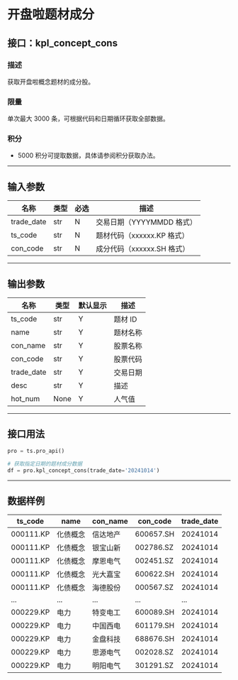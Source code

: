 # 开盘啦题材成分

## 接口：kpl_concept_cons

### 描述
获取开盘啦概念题材的成分股。

### 限量
单次最大 3000 条，可根据代码和日期循环获取全部数据。

### 积分
- 5000 积分可提取数据，具体请参阅积分获取办法。

---

## 输入参数

| 名称        | 类型 | 必选 | 描述 |
|------------|------|------|------|
| trade_date | str  | N    | 交易日期（YYYYMMDD 格式） |
| ts_code    | str  | N    | 题材代码（xxxxxx.KP 格式） |
| con_code   | str  | N    | 成分代码（xxxxxx.SH 格式） |

---

## 输出参数

| 名称      | 类型  | 默认显示 | 描述 |
|----------|------|--------|------|
| ts_code  | str  | Y      | 题材 ID |
| name     | str  | Y      | 题材名称 |
| con_name | str  | Y      | 股票名称 |
| con_code | str  | Y      | 股票代码 |
| trade_date | str  | Y      | 交易日期 |
| desc     | str  | Y      | 描述 |
| hot_num  | None | Y      | 人气值 |

---

## 接口用法

```python
pro = ts.pro_api()

# 获取指定日期的题材成分数据
df = pro.kpl_concept_cons(trade_date='20241014')
```

---

## 数据样例

| ts_code   | name  | con_name | con_code  | trade_date |
|-----------|------|---------|----------|------------|
| 000111.KP | 化债概念 | 信达地产 | 600657.SH | 20241014   |
| 000111.KP | 化债概念 | 银宝山新 | 002786.SZ | 20241014   |
| 000111.KP | 化债概念 | 摩恩电气 | 002451.SZ | 20241014   |
| 000111.KP | 化债概念 | 光大嘉宝 | 600622.SH | 20241014   |
| 000111.KP | 化债概念 | 海德股份 | 000567.SZ | 20241014   |
| ...       | ...  | ...     | ...      | ...        |
| 000229.KP | 电力  | 特变电工 | 600089.SH | 20241014   |
| 000229.KP | 电力  | 中国西电 | 601179.SH | 20241014   |
| 000229.KP | 电力  | 金盘科技 | 688676.SH | 20241014   |
| 000229.KP | 电力  | 思源电气 | 002028.SZ | 20241014   |
| 000229.KP | 电力  | 明阳电气 | 301291.SZ | 20241014   |
